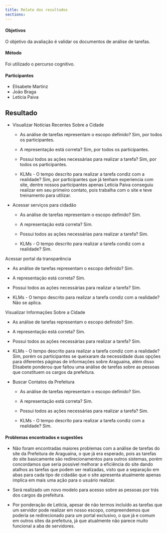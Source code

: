 ```yaml
---
title: Relato dos resultados
sections:
---
```


#### Objetivos

O objetivo da avaliação é validar os documentos de análise de tarefas.

#### Método

Foi utilizado o percurso cognitivo.

#### Participantes

* Elisabete Martinz
* João Braga
* Letícia Paiva

## Resultado

* Visualizar Notícias Recentes Sobre a Cidade
  * As análise de tarefas representam o escopo definido?
    Sim, por todos os participantes.

  * A representação está correta?
    Sim, por todos os participantes.

  * Possui todos as ações necessárias para realizar a tarefa?
    Sim, por todos os participantes.

  * KLMs - O tempo descrito para realizar a tarefa condiz com a realidade?
    Sim, por participantes que já tenham experiencia com site, dentre nossos participantes apenas Letícia Paiva conseguiu realizar em seu primeiro contato, pois trabalha com o site e teve treinamento para utilizar.

* Acessar serviços para cidadão
  * As análise de tarefas representam o escopo definido?
    Sim.

  * A representação está correta?
    Sim.

  * Possui todos as ações necessárias para realizar a tarefa?
    Sim.

  * KLMs - O tempo descrito para realizar a tarefa condiz com a realidade?
    Sim.

Acessar portal da transparência
  * As análise de tarefas representam o escopo definido?
    Sim.

  * A representação está correta?
    Sim.

  * Possui todos as ações necessárias para realizar a tarefa?
    Sim.

  * KLMs - O tempo descrito para realizar a tarefa condiz com a realidade?
    Não se aplica.

Visualizar Informações Sobre a Cidade
  * As análise de tarefas representam o escopo definido?
    Sim.

  * A representação está correta?
    Sim.

  * Possui todos as ações necessárias para realizar a tarefa?
    Sim.

  * KLMs - O tempo descrito para realizar a tarefa condiz com a realidade?
    Sim, porém os participantes se queixaram da necessidade duas opções para diferentes páginas de informações sobre Araguaína, além disso Elisabete ponderou que faltou uma análise de tarefas sobre as pessoas que constituem os cargos da prefeitura.

* Buscar Contatos da Prefeitura
  * As análise de tarefas representam o escopo definido?
    Sim.

  * A representação está correta?
    Sim.

  * Possui todos as ações necessárias para realizar a tarefa?
    Sim.

  * KLMs - O tempo descrito para realizar a tarefa condiz com a realidade?
    Sim.

#### Problemas encontrados e sugestões

* Não foram encontradas maiores problemas com a análise de tarefas do site da Prefeitura de Araguaína, o que já era esperado, pois as tarefas do site basicamente são redirecionamentos para outros sistemas, porém concordamos que seria possível melhorar a eficiência do site dando atalhos as tarefas que podem ser realizadas, visto que a separação em abas para cada tipo de cidadão que o site apresenta atualmente apenas implica em mais uma ação para o usuário realizar.

* Será realizado um novo modelo para acesso sobre as pessoas por trás dos cargos da prefeitura.

* Por ponderação de Letícia, apesar de não termos incluído as tarefas que um servidor pode realizar em nosso escopo, compreendemos que poderia se redirecionado para um portal exclusivo, o que já e comum em outros sites da prefeitura, já que atualmente não parece muito funcional a aba de servidores.